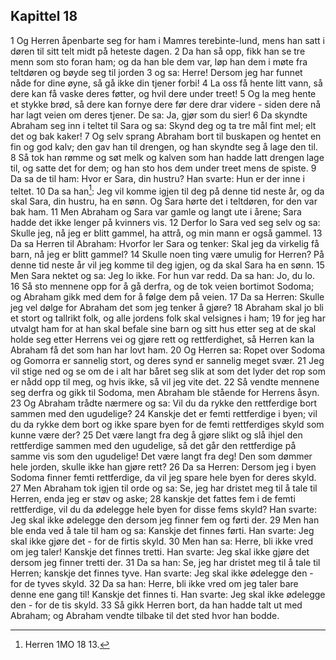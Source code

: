 ## Kapittel 18

1 Og Herren åpenbarte seg for ham i Mamres terebinte-lund, mens han satt i døren til sitt telt midt på heteste dagen.
2 Da han så opp, fikk han se tre menn som sto foran ham; og da han ble dem var, løp han dem i møte fra teltdøren og bøyde seg til jorden
3 og sa: Herre! Dersom jeg har funnet nåde for dine øyne, så gå ikke din tjener forbi!
4 La oss få hente litt vann, så dere kan få vaske deres føtter, og hvil dere under treet!
5 Og la meg hente et stykke brød, så dere kan fornye dere før dere drar videre - siden dere nå har lagt veien om deres tjener. De sa: Ja, gjør som du sier!
6 Da skyndte Abraham seg inn i teltet til Sara og sa: Skynd deg og ta tre mål fint mel; elt det og bak kaker!
7 Og selv sprang Abraham bort til buskapen og hentet en fin og god kalv; den gav han til drengen, og han skyndte seg å lage den til.
8 Så tok han rømme og søt melk og kalven som han hadde latt drengen lage til, og satte det for dem; og han sto hos dem under treet mens de spiste.
9 Da sa de til ham: Hvor er Sara, din hustru? Han svarte: Hun er der inne i teltet.
10 Da sa han[^1]: Jeg vil komme igjen til deg på denne tid neste år, og da skal Sara, din hustru, ha en sønn. Og Sara hørte det i teltdøren, for den var bak ham.
11 Men Abraham og Sara var gamle og langt ute i årene; Sara hadde det ikke lenger på kvinners vis.
12 Derfor lo Sara ved seg selv og sa: Skulle jeg, nå jeg er blitt gammel, ha attrå, og min mann er også gammel.
13 Da sa Herren til Abraham: Hvorfor ler Sara og tenker: Skal jeg da virkelig få barn, nå jeg er blitt gammel?
14 Skulle noen ting være umulig for Herren? På denne tid neste år vil jeg komme til deg igjen, og da skal Sara ha en sønn.
15 Men Sara nektet og sa: Jeg lo ikke. For hun var redd. Da sa han: Jo, du lo.
16 Så sto mennene opp for å gå derfra, og de tok veien bortimot Sodoma; og Abraham gikk med dem for å følge dem på veien.
17 Da sa Herren: Skulle jeg vel dølge for Abraham det som jeg tenker å gjøre?
18 Abraham skal jo bli et stort og tallrikt folk, og alle jordens folk skal velsignes i ham;
19 for jeg har utvalgt ham for at han skal befale sine barn og sitt hus etter seg at de skal holde seg etter Herrens vei og gjøre rett og rettferdighet, så Herren kan la Abraham få det som han har lovt ham.
20 Og Herren sa: Ropet over Sodoma og Gomorra er sannelig stort, og deres synd er sannelig meget svær.
21 Jeg vil stige ned og se om de i alt har båret seg slik at som det lyder det rop som er nådd opp til meg, og hvis ikke, så vil jeg vite det.
22 Så vendte mennene seg derfra og gikk til Sodoma, men Abraham ble stående for Herrens åsyn.
23 Og Abraham trådte nærmere og sa: Vil du da rykke den rettferdige bort sammen med den ugudelige?
24 Kanskje det er femti rettferdige i byen; vil du da rykke dem bort og ikke spare byen for de femti rettferdiges skyld som kunne være der?
25 Det være langt fra deg å gjøre slikt og slå ihjel den rettferdige sammen med den ugudelige, så det går den rettferdige på samme vis som den ugudelige! Det være langt fra deg! Den som dømmer hele jorden, skulle ikke han gjøre rett?
26 Da sa Herren: Dersom jeg i byen Sodoma finner femti rettferdige, da vil jeg spare hele byen for deres skyld.
27 Men Abraham tok igjen til orde og sa: Se, jeg har dristet meg til å tale til Herren, enda jeg er støv og aske;
28 kanskje det fattes fem i de femti rettferdige, vil du da ødelegge hele byen for disse fems skyld? Han svarte: Jeg skal ikke ødelegge den dersom jeg finner fem og førti der.
29 Men han ble enda ved å tale til ham og sa: Kanskje det finnes førti. Han svarte: Jeg skal ikke gjøre det - for de firtis skyld.
30 Men han sa: Herre, bli ikke vred om jeg taler! Kanskje det finnes tretti. Han svarte: Jeg skal ikke gjøre det dersom jeg finner tretti der.
31 Da sa han: Se, jeg har dristet meg til å tale til Herren; kanskje det finnes tyve. Han svarte: Jeg skal ikke ødelegge den - for de tyves skyld.
32 Da sa han: Herre, bli ikke vred om jeg taler bare denne ene gang til! Kanskje det finnes ti. Han svarte: Jeg skal ikke ødelegge den - for de tis skyld.
33 Så gikk Herren bort, da han hadde talt ut med Abraham; og Abraham vendte tilbake til det sted hvor han bodde.

[^1]:  Herren 1MO 18 13.
